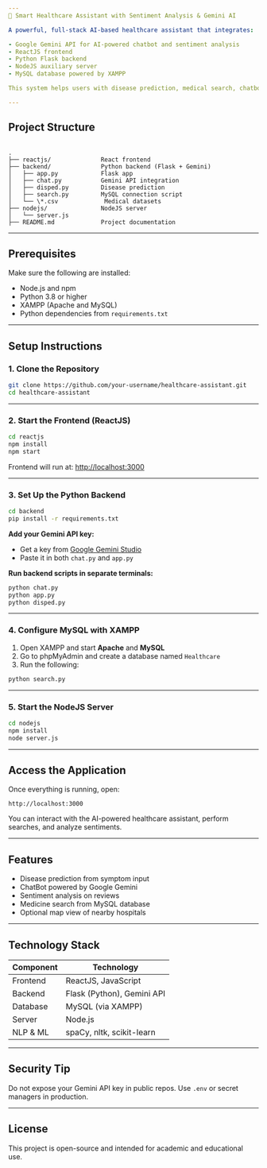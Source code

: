 ```yaml
---
💊 Smart Healthcare Assistant with Sentiment Analysis & Gemini AI

A powerful, full-stack AI-based healthcare assistant that integrates:

- Google Gemini API for AI-powered chatbot and sentiment analysis  
- ReactJS frontend  
- Python Flask backend  
- NodeJS auxiliary server  
- MySQL database powered by XAMPP

This system helps users with disease prediction, medical search, chatbot assistance, and review sentiment analysis — all in one platform.

---
```


## Project Structure

```

.
├── reactjs/              React frontend
├── backend/              Python backend (Flask + Gemini)
│   ├── app.py            Flask app
│   ├── chat.py           Gemini API integration
│   ├── disped.py         Disease prediction
│   ├── search.py         MySQL connection script
│   └── \*.csv             Medical datasets
├── nodejs/               NodeJS server
│   └── server.js
├── README.md             Project documentation

````

---

## Prerequisites

Make sure the following are installed:

- Node.js and npm
- Python 3.8 or higher
- XAMPP (Apache and MySQL)
- Python dependencies from `requirements.txt`

---

## Setup Instructions

### 1. Clone the Repository

```bash
git clone https://github.com/your-username/healthcare-assistant.git
cd healthcare-assistant
````

---

### 2. Start the Frontend (ReactJS)

```bash
cd reactjs
npm install
npm start
```

Frontend will run at: [http://localhost:3000](http://localhost:3000)

---

### 3. Set Up the Python Backend

```bash
cd backend
pip install -r requirements.txt
```

**Add your Gemini API key:**

* Get a key from [Google Gemini Studio](https://aistudio.google.com/app)
* Paste it in both `chat.py` and `app.py`

**Run backend scripts in separate terminals:**

```bash
python chat.py
python app.py
python disped.py
```

---

### 4. Configure MySQL with XAMPP

1. Open XAMPP and start **Apache** and **MySQL**
2. Go to phpMyAdmin and create a database named `Healthcare`
3. Run the following:

```bash
python search.py
```

---

### 5. Start the NodeJS Server

```bash
cd nodejs
npm install
node server.js
```

---

## Access the Application

Once everything is running, open:

```
http://localhost:3000
```

You can interact with the AI-powered healthcare assistant, perform searches, and analyze sentiments.

---

## Features

* Disease prediction from symptom input
* ChatBot powered by Google Gemini
* Sentiment analysis on reviews
* Medicine search from MySQL database
* Optional map view of nearby hospitals

---

## Technology Stack

| Component | Technology                 |
| --------- | -------------------------- |
| Frontend  | ReactJS, JavaScript        |
| Backend   | Flask (Python), Gemini API |
| Database  | MySQL (via XAMPP)          |
| Server    | Node.js                    |
| NLP & ML  | spaCy, nltk, scikit-learn  |

---

## Security Tip

Do not expose your Gemini API key in public repos. Use `.env` or secret managers in production.

---

## License

This project is open-source and intended for academic and educational use.

```
